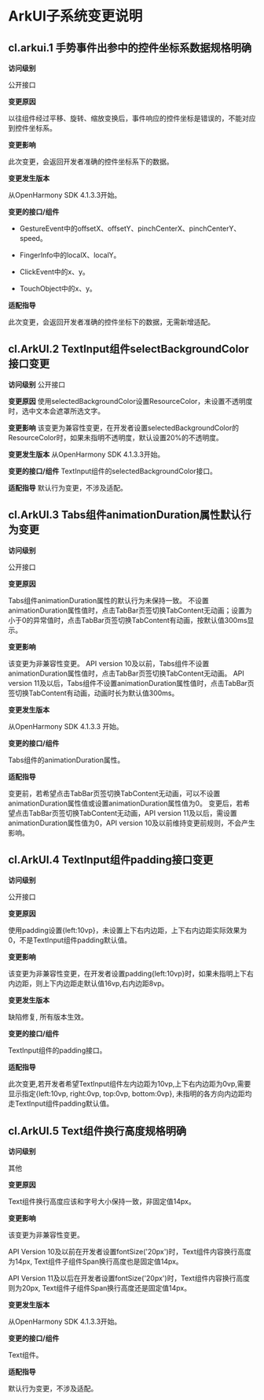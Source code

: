 # ArkUI子系统变更说明

## cl.arkui.1 手势事件出参中的控件坐标系数据规格明确

**访问级别**

公开接口

**变更原因**

以往组件经过平移、旋转、缩放变换后，事件响应的控件坐标是错误的，不能对应到控件坐标系。

**变更影响**

此次变更，会返回开发者准确的控件坐标系下的数据。

**变更发生版本**

从OpenHarmony SDK 4.1.3.3开始。

**变更的接口/组件**

* GestureEvent中的offsetX、offsetY、pinchCenterX、pinchCenterY、speed。

* FingerInfo中的localX、localY。

* ClickEvent中的x、y。

* TouchObject中的x、y。

**适配指导**

此次变更，会返回开发者准确的控件坐标下的数据，无需新增适配。

## cl.ArkUI.2 TextInput组件selectBackgroundColor接口变更

**访问级别**
公开接口

**变更原因**
使用selectedBackgroundColor设置ResourceColor，未设置不透明度时，选中文本会遮罩所选文字。

**变更影响**
该变更为兼容性变更，在开发者设置selectedBackgroundColor的ResourceColor时，如果未指明不透明度，默认设置20%的不透明度。

**变更发生版本**
从OpenHarmony SDK 4.1.3.3开始。

**变更的接口/组件**
TextInput组件的selectedBackgroundColor接口。

**适配指导**
默认行为变更，不涉及适配。

## cl.ArkUI.3 Tabs组件animationDuration属性默认行为变更

**访问级别**

公开接口

**变更原因**

Tabs组件animationDuration属性的默认行为未保持一致。
不设置animationDuration属性值时，点击TabBar页签切换TabContent无动画；设置为小于0的异常值时，点击TabBar页签切换TabContent有动画，按默认值300ms显示。

**变更影响**

该变更为非兼容性变更。
API version 10及以前，Tabs组件不设置animationDuration属性值时，点击TabBar页签切换TabContent无动画。
API version 11及以后，Tabs组件不设置animationDuration属性值时，点击TabBar页签切换TabContent有动画，动画时长为默认值300ms。

**变更发生版本**

从OpenHarmony SDK 4.1.3.3 开始。

**变更的接口/组件**

Tabs组件的animationDuration属性。

**适配指导**

变更前，若希望点击TabBar页签切换TabContent无动画，可以不设置animationDuration属性值或设置animationDuration属性值为0。
变更后，若希望点击TabBar页签切换TabContent无动画，API version 11及以后，需设置animationDuration属性值为0，API version 10及以前维持变更前规则，不会产生影响。

## cl.ArkUI.4 TextInput组件padding接口变更

**访问级别**

公开接口

**变更原因**

使用padding设置{left:10vp}，未设置上下右内边距，上下右内边距实际效果为0，不是TextInput组件padding默认值。

**变更影响**

该变更为非兼容性变更，在开发者设置padding{left:10vp}时，如果未指明上下右内边距，则上下内边距走默认值16vp,右内边距8vp。

**变更发生版本**

缺陷修复, 所有版本生效。

**变更的接口/组件**

TextInput组件的padding接口。

**适配指导**

此次变更,若开发者希望TextInput组件左内边距为10vp,上下右内边距为0vp,需要显示指定{left:10vp, right:0vp, top:0vp, bottom:0vp}, 未指明的各方向内边距均走TextInput组件padding默认值。

## cl.ArkUI.5 Text组件换行高度规格明确

**访问级别**

其他

**变更原因**

Text组件换行高度应该和字号大小保持一致，非固定值14px。

**变更影响**

该变更为非兼容性变更。

API Version 10及以前在开发者设置fontSize('20px')时，Text组件内容换行高度为14px, Text组件子组件Span换行高度也是固定值14px。

API Version 11及以后在开发者设置fontSize('20px')时，Text组件内容换行高度则为20px, Text组件子组件Span换行高度还是固定值14px。

**变更发生版本**

从OpenHarmony SDK 4.1.3.3开始。

**变更的接口/组件**

Text组件。

**适配指导**

默认行为变更，不涉及适配。